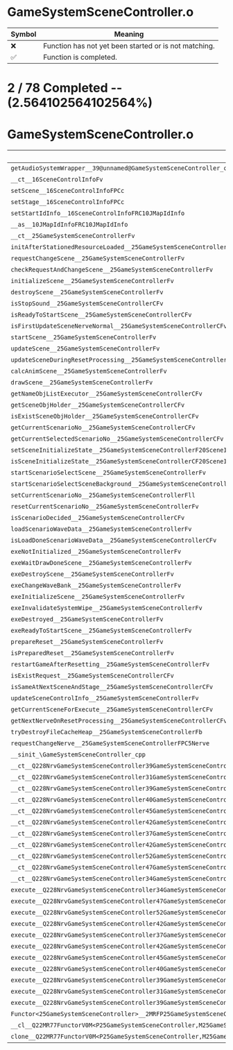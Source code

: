 # GameSystemSceneController.o
| Symbol | Meaning 
| ------------- | ------------- 
| :x: | Function has not yet been started or is not matching. 
| :white_check_mark: | Function is completed. 


# 2 / 78 Completed -- (2.564102564102564%)
# GameSystemSceneController.o
| Symbol | Decompiled? |
| ------------- | ------------- |
| `getAudioSystemWrapper__39@unnamed@GameSystemSceneController_cpp@Fv` | :x: |
| `__ct__16SceneControlInfoFv` | :x: |
| `setScene__16SceneControlInfoFPCc` | :white_check_mark: |
| `setStage__16SceneControlInfoFPCc` | :white_check_mark: |
| `setStartIdInfo__16SceneControlInfoFRC10JMapIdInfo` | :x: |
| `__as__10JMapIdInfoFRC10JMapIdInfo` | :x: |
| `__ct__25GameSystemSceneControllerFv` | :x: |
| `initAfterStationedResourceLoaded__25GameSystemSceneControllerFv` | :x: |
| `requestChangeScene__25GameSystemSceneControllerFv` | :x: |
| `checkRequestAndChangeScene__25GameSystemSceneControllerFv` | :x: |
| `initializeScene__25GameSystemSceneControllerFv` | :x: |
| `destroyScene__25GameSystemSceneControllerFv` | :x: |
| `isStopSound__25GameSystemSceneControllerCFv` | :x: |
| `isReadyToStartScene__25GameSystemSceneControllerCFv` | :x: |
| `isFirstUpdateSceneNerveNormal__25GameSystemSceneControllerCFv` | :x: |
| `startScene__25GameSystemSceneControllerFv` | :x: |
| `updateScene__25GameSystemSceneControllerFv` | :x: |
| `updateSceneDuringResetProcessing__25GameSystemSceneControllerFv` | :x: |
| `calcAnimScene__25GameSystemSceneControllerFv` | :x: |
| `drawScene__25GameSystemSceneControllerFv` | :x: |
| `getNameObjListExecutor__25GameSystemSceneControllerCFv` | :x: |
| `getSceneObjHolder__25GameSystemSceneControllerCFv` | :x: |
| `isExistSceneObjHolder__25GameSystemSceneControllerCFv` | :x: |
| `getCurrentScenarioNo__25GameSystemSceneControllerCFv` | :x: |
| `getCurrentSelectedScenarioNo__25GameSystemSceneControllerCFv` | :x: |
| `setSceneInitializeState__25GameSystemSceneControllerF20SceneInitializeState` | :x: |
| `isSceneInitializeState__25GameSystemSceneControllerCF20SceneInitializeState` | :x: |
| `startScenarioSelectScene__25GameSystemSceneControllerFv` | :x: |
| `startScenarioSelectSceneBackground__25GameSystemSceneControllerFv` | :x: |
| `setCurrentScenarioNo__25GameSystemSceneControllerFll` | :x: |
| `resetCurrentScenarioNo__25GameSystemSceneControllerFv` | :x: |
| `isScenarioDecided__25GameSystemSceneControllerCFv` | :x: |
| `loadScenarioWaveData__25GameSystemSceneControllerFv` | :x: |
| `isLoadDoneScenarioWaveData__25GameSystemSceneControllerCFv` | :x: |
| `exeNotInitialized__25GameSystemSceneControllerFv` | :x: |
| `exeWaitDrawDoneScene__25GameSystemSceneControllerFv` | :x: |
| `exeDestroyScene__25GameSystemSceneControllerFv` | :x: |
| `exeChangeWaveBank__25GameSystemSceneControllerFv` | :x: |
| `exeInitializeScene__25GameSystemSceneControllerFv` | :x: |
| `exeInvalidateSystemWipe__25GameSystemSceneControllerFv` | :x: |
| `exeDestroyed__25GameSystemSceneControllerFv` | :x: |
| `exeReadyToStartScene__25GameSystemSceneControllerFv` | :x: |
| `prepareReset__25GameSystemSceneControllerFv` | :x: |
| `isPreparedReset__25GameSystemSceneControllerFv` | :x: |
| `restartGameAfterResetting__25GameSystemSceneControllerFv` | :x: |
| `isExistRequest__25GameSystemSceneControllerCFv` | :x: |
| `isSameAtNextSceneAndStage__25GameSystemSceneControllerCFv` | :x: |
| `updateSceneControlInfo__25GameSystemSceneControllerFv` | :x: |
| `getCurrentSceneForExecute__25GameSystemSceneControllerCFv` | :x: |
| `getNextNerveOnResetProcessing__25GameSystemSceneControllerCFv` | :x: |
| `tryDestroyFileCacheHeap__25GameSystemSceneControllerFb` | :x: |
| `requestChangeNerve__25GameSystemSceneControllerFPC5Nerve` | :x: |
| `__sinit_\GameSystemSceneController_cpp` | :x: |
| `__ct__Q228NrvGameSystemSceneController39GameSystemSceneControllerNotInitializedFv` | :x: |
| `__ct__Q228NrvGameSystemSceneController31GameSystemSceneControllerNormalFv` | :x: |
| `__ct__Q228NrvGameSystemSceneController39GameSystemSceneControllerChangeWaveBankFv` | :x: |
| `__ct__Q228NrvGameSystemSceneController40GameSystemSceneControllerInitializeSceneFv` | :x: |
| `__ct__Q228NrvGameSystemSceneController45GameSystemSceneControllerInvalidateSystemWipeFv` | :x: |
| `__ct__Q228NrvGameSystemSceneController42GameSystemSceneControllerWaitDrawDoneSceneFv` | :x: |
| `__ct__Q228NrvGameSystemSceneController37GameSystemSceneControllerDestroySceneFv` | :x: |
| `__ct__Q228NrvGameSystemSceneController42GameSystemSceneControllerReadyToStartSceneFv` | :x: |
| `__ct__Q228NrvGameSystemSceneController52GameSystemSceneControllerWaitDrawDoneSceneForDestroyFv` | :x: |
| `__ct__Q228NrvGameSystemSceneController47GameSystemSceneControllerDestroySceneForDestroyFv` | :x: |
| `__ct__Q228NrvGameSystemSceneController34GameSystemSceneControllerDestroyedFv` | :x: |
| `execute__Q228NrvGameSystemSceneController34GameSystemSceneControllerDestroyedCFP5Spine` | :x: |
| `execute__Q228NrvGameSystemSceneController47GameSystemSceneControllerDestroySceneForDestroyCFP5Spine` | :x: |
| `execute__Q228NrvGameSystemSceneController52GameSystemSceneControllerWaitDrawDoneSceneForDestroyCFP5Spine` | :x: |
| `execute__Q228NrvGameSystemSceneController42GameSystemSceneControllerReadyToStartSceneCFP5Spine` | :x: |
| `execute__Q228NrvGameSystemSceneController37GameSystemSceneControllerDestroySceneCFP5Spine` | :x: |
| `execute__Q228NrvGameSystemSceneController42GameSystemSceneControllerWaitDrawDoneSceneCFP5Spine` | :x: |
| `execute__Q228NrvGameSystemSceneController45GameSystemSceneControllerInvalidateSystemWipeCFP5Spine` | :x: |
| `execute__Q228NrvGameSystemSceneController40GameSystemSceneControllerInitializeSceneCFP5Spine` | :x: |
| `execute__Q228NrvGameSystemSceneController39GameSystemSceneControllerChangeWaveBankCFP5Spine` | :x: |
| `execute__Q228NrvGameSystemSceneController31GameSystemSceneControllerNormalCFP5Spine` | :x: |
| `execute__Q228NrvGameSystemSceneController39GameSystemSceneControllerNotInitializedCFP5Spine` | :x: |
| `Functor<25GameSystemSceneController>__2MRFP25GameSystemSceneControllerM25GameSystemSceneControllerFPCvPv_v_Q22MR77FunctorV0M<P25GameSystemSceneController,M25GameSystemSceneControllerFPCvPv_v>` | :x: |
| `__cl__Q22MR77FunctorV0M<P25GameSystemSceneController,M25GameSystemSceneControllerFPCvPv_v>CFv` | :x: |
| `clone__Q22MR77FunctorV0M<P25GameSystemSceneController,M25GameSystemSceneControllerFPCvPv_v>CFP7JKRHeap` | :x: |
